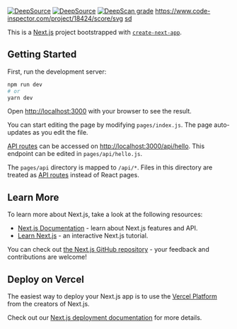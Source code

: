 [![DeepSource](https://deepsource.io/gh/yurikrupnik/mussia5-next.svg/?label=active+issues&show_trend=true)](https://deepsource.io/gh/yurikrupnik/mussia5-next/?ref=repository-badge)
[![DeepSource](https://deepsource.io/gh/yurikrupnik/mussia5-next.svg/?label=resolved+issues&show_trend=true)](https://deepsource.io/gh/yurikrupnik/mussia5-next/?ref=repository-badge)
[![DeepScan grade](https://deepscan.io/api/teams/12695/projects/15729/branches/318942/badge/grade.svg)](https://deepscan.io/dashboard#view=project&tid=12695&pid=15729&bid=318942)
https://www.code-inspector.com/project/18424/score/svg
[sd](https://www.code-inspector.com/project/18424/score/svg)

This is a [Next.js](https://nextjs.org/) project bootstrapped with [`create-next-app`](https://github.com/vercel/next.js/tree/canary/packages/create-next-app).

## Getting Started

First, run the development server:

```bash
npm run dev
# or
yarn dev
```

Open [http://localhost:3000](http://localhost:3000) with your browser to see the result.

You can start editing the page by modifying `pages/index.js`. The page auto-updates as you edit the file.

[API routes](https://nextjs.org/docs/api-routes/introduction) can be accessed on [http://localhost:3000/api/hello](http://localhost:3000/api/hello). This endpoint can be edited in `pages/api/hello.js`.

The `pages/api` directory is mapped to `/api/*`. Files in this directory are treated as [API routes](https://nextjs.org/docs/api-routes/introduction) instead of React pages.

## Learn More

To learn more about Next.js, take a look at the following resources:

- [Next.js Documentation](https://nextjs.org/docs) - learn about Next.js features and API.
- [Learn Next.js](https://nextjs.org/learn) - an interactive Next.js tutorial.

You can check out [the Next.js GitHub repository](https://github.com/vercel/next.js/) - your feedback and contributions are welcome!

## Deploy on Vercel

The easiest way to deploy your Next.js app is to use the [Vercel Platform](https://vercel.com/import?utm_medium=default-template&filter=next.js&utm_source=create-next-app&utm_campaign=create-next-app-readme) from the creators of Next.js.

Check out our [Next.js deployment documentation](https://nextjs.org/docs/deployment) for more details.
